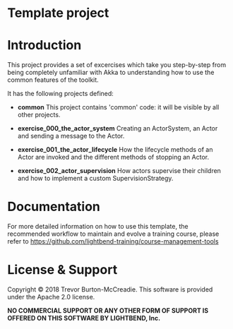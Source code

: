 # Template project

# Introduction

This project provides a set of excercises which take you step-by-step from being completely unfamiliar with Akka to understanding how to use the common features of the toolkit.

It has the following projects defined:

- **common**
  This project contains 'common' code: it will be visible by all other projects.

- **exercise_000_the_actor_system**
  Creating an ActorSystem, an Actor and sending a message to the Actor.
  
- **exercise_001_the_actor_lifecycle**
  How the lifecycle methods of an Actor are invoked and the different methods of stopping an Actor.
  
- **exercise_002_actor_supervision**
  How actors supervise their children and how to implement a custom SupervisionStrategy.
  
# Documentation

For more detailed information on how to use this template, the recommended workflow to maintain and evolve a training course, please refer to https://github.com/lightbend-training/course-management-tools

# License & Support

Copyright © 2018 Trevor Burton-McCreadie. This software is provided under the Apache 2.0 license.

**NO COMMERCIAL SUPPORT OR ANY OTHER FORM OF SUPPORT IS OFFERED ON THIS SOFTWARE BY LIGHTBEND, Inc.**

